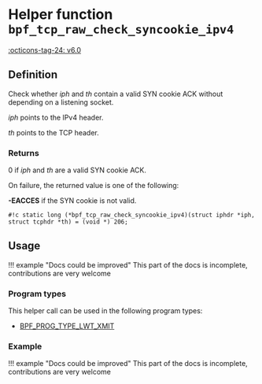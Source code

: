# Helper function `bpf_tcp_raw_check_syncookie_ipv4`

<!-- [FEATURE_TAG](bpf_tcp_raw_check_syncookie_ipv4) -->
[:octicons-tag-24: v6.0](https://github.com/torvalds/linux/commit/33bf9885040c399cf6a95bd33216644126728e14)
<!-- [/FEATURE_TAG] -->

## Definition

<!-- [HELPER_FUNC_DEF] -->
Check whether _iph_ and _th_ contain a valid SYN cookie ACK without depending on a listening socket.

_iph_ points to the IPv4 header.

_th_ points to the TCP header.

### Returns

0 if _iph_ and _th_ are a valid SYN cookie ACK.

On failure, the returned value is one of the following:

**-EACCES** if the SYN cookie is not valid.

`#!c static long (*bpf_tcp_raw_check_syncookie_ipv4)(struct iphdr *iph, struct tcphdr *th) = (void *) 206;`
<!-- [/HELPER_FUNC_DEF] -->

## Usage

!!! example "Docs could be improved"
    This part of the docs is incomplete, contributions are very welcome

### Program types

This helper call can be used in the following program types:

<!-- DO NOT EDIT MANUALLY -->
<!-- [HELPER_FUNC_PROG_REF] -->
 * [BPF_PROG_TYPE_LWT_XMIT](../program-type/BPF_PROG_TYPE_LWT_XMIT.md)
<!-- [/HELPER_FUNC_PROG_REF] -->

### Example

!!! example "Docs could be improved"
    This part of the docs is incomplete, contributions are very welcome
